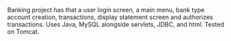 Banking project has that a user login screen, a main menu, bank type account creation, transactions, display statement screen and authorizes transactions.
Uses Java, MySQL alongside servlets, JDBC, and html. Tested on Tomcat.
